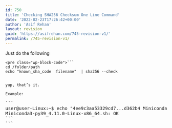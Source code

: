```yaml
---
id: 750
title: 'Checking SHA256 Checksum One Line Command'
date: '2022-02-23T17:26:42+00:00'
author: 'Asif Rehan'
layout: revision
guid: 'https://asifrehan.com/745-revision-v1/'
permalink: /745-revision-v1/
---
```


Just do the following

```
<pre class="wp-block-code">```
cd /folder/path
echo "known_sha_code  filename"  | sha256 --check
```
```

yup, that’s it.

Example:

```
<pre class="wp-block-code">```
user@user-Linux:~$ echo "4ee9c3aa53329cd7...d362b4 Miniconda3-py39_4.11.0-Linux-x86_64.sh" | sha256sum --check
Miniconda3-py39_4.11.0-Linux-x86_64.sh: OK
```
```